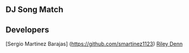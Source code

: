 ## DJ Song Match

## Developers

[Sergio Martinez Barajas] (https://github.com/smartinez1123)
[Riley Denn](https://github.com/riley-1995)
